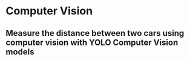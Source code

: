 # Computer Vision 

## Measure the distance between two cars using computer vision with YOLO Computer Vision models

